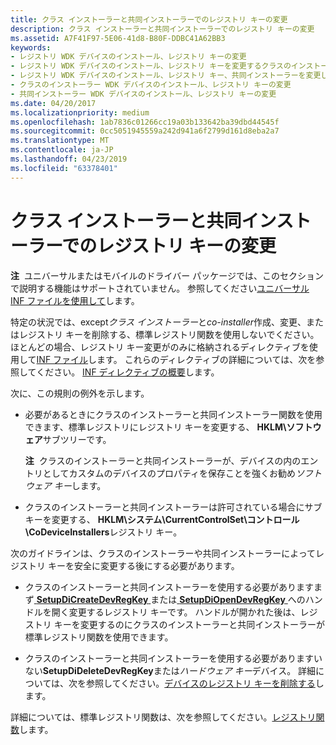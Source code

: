 ```yaml
---
title: クラス インストーラーと共同インストーラーでのレジストリ キーの変更
description: クラス インストーラーと共同インストーラーでのレジストリ キーの変更
ms.assetid: A7F41F97-5E06-41d8-B80F-DDBC41A62BB3
keywords:
- レジストリ WDK デバイスのインストール、レジストリ キーの変更
- レジストリ WDK デバイスのインストール、レジストリ キーを変更するクラスのインストーラー
- レジストリ WDK デバイスのインストール、レジストリ キー、共同インストーラーを変更します。
- クラスのインストーラー WDK デバイスのインストール、レジストリ キーの変更
- 共同インストーラー WDK デバイスのインストール、レジストリ キーの変更
ms.date: 04/20/2017
ms.localizationpriority: medium
ms.openlocfilehash: 1ab7836c01266cc19a03b133642ba39dbd44545f
ms.sourcegitcommit: 0cc5051945559a242d941a6f2799d161d8eba2a7
ms.translationtype: MT
ms.contentlocale: ja-JP
ms.lasthandoff: 04/23/2019
ms.locfileid: "63378401"
---
```

# <a name="modifying-registry-keys-by-class-installers-and-co-installers"></a>クラス インストーラーと共同インストーラーでのレジストリ キーの変更


**注**  ユニバーサルまたはモバイルのドライバー パッケージでは、このセクションで説明する機能はサポートされていません。 参照してください[ユニバーサル INF ファイルを使用して](using-a-universal-inf-file.md)します。

 

特定の状況では、except*クラス インストーラー*と*co-installer*作成、変更、またはレジストリ キーを削除する、標準レジストリ関数を使用しないでください。 ほとんどの場合、レジストリ キー変更がのみに格納されるディレクティブを使用して[INF ファイル](inf-files.md)します。 これらのディレクティブの詳細については、次を参照してください。 [INF ディレクティブの概要](summary-of-inf-directives.md)します。

次に、この規則の例外を示します。

-   必要があるときにクラスのインストーラーと共同インストーラー関数を使用できます、標準レジストリにレジストリ キーを変更する、 **HKLM\\ソフトウェア**サブツリーです。

    **注**  クラスのインストーラーと共同インストーラーが、デバイスの内のエントリとしてカスタムのデバイスのプロパティを保存ことを強くお勧め*ソフトウェア キー*します。

     

-   クラスのインストーラーと共同インストーラーは許可されている場合にサブキーを変更する、 **HKLM\\システム\\CurrentControlSet\\コントロール\\CoDeviceInstallers**レジストリ キー。

次のガイドラインは、クラスのインストーラーや共同インストーラーによってレジストリ キーを安全に変更する後にする必要があります。

-   クラスのインストーラーと共同インストーラーを使用する必要がありますまず[ **SetupDiCreateDevRegKey** ](https://msdn.microsoft.com/library/windows/hardware/ff550973)または[ **SetupDiOpenDevRegKey** ](https://msdn.microsoft.com/library/windows/hardware/ff552079)へのハンドルを開く変更するレジストリ キーです。 ハンドルが開かれた後は、レジストリ キーを変更するのにクラスのインストーラーと共同インストーラーが標準レジストリ関数を使用できます。

-   クラスのインストーラーと共同インストーラーを使用する必要がありますいない**SetupDiDeleteDevRegKey**または*ハードウェア キー*デバイス。 詳細については、次を参照してください。[デバイスのレジストリ キーを削除する](deleting-the-registry-keys-of-a-device.md)します。

詳細については、標準レジストリ関数は、次を参照してください。[レジストリ関数](https://go.microsoft.com/fwlink/p/?linkid=194529)します。

 

 





